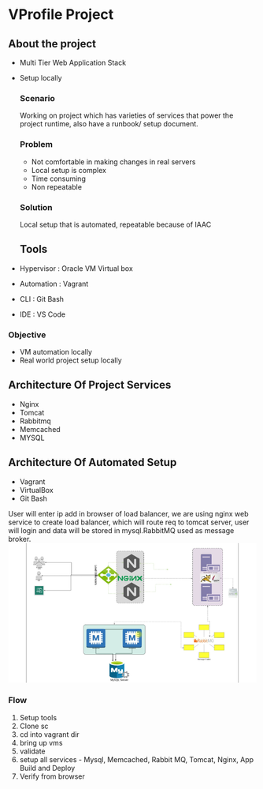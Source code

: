 # VProfile Project
## About the project 
- Multi Tier Web Application Stack
- Setup locally

  ### Scenario
  Working on project which has varieties of services that power the project runtime, also have a runbook/ setup document.

  ### Problem
  - Not comfortable in making changes in real servers
  - Local setup is complex
  - Time consuming
  - Non repeatable

  ### Solution
  Local setup that is automated, repeatable because of IAAC

  ## Tools
 -  Hypervisor : Oracle VM Virtual box
  - Automation : Vagrant
  - CLI : Git Bash
  - IDE : VS Code

  ### Objective
  - VM automation locally
  - Real world project setup locally

  ## Architecture Of Project Services
  - Nginx
  - Tomcat
  - Rabbitmq
  - Memcached
  - MYSQL

  ## Architecture Of Automated Setup
 -  Vagrant
  - VirtualBox
  - Git Bash

 User will enter ip add in browser of load balancer, we are using nginx web service to create load balancer, which will route req to tomcat server, user will login and data will be stored in mysql.RabbitMQ used as message broker. 
![Tomcat Screenshot 1](Screenshot%202025-07-07%20005311.png)

 ### Flow
 1. Setup tools
 2. Clone sc
 3. cd into vagrant dir
 4. bring up vms
 5. validate
 6. setup all services - Mysql, Memcached, Rabbit MQ, Tomcat, Nginx, App Build and Deploy
 7. Verify from browser
